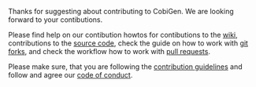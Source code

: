 Thanks for suggesting about contributing to CobiGen. We are looking forward to your contibutions.

Please find help on our contibution howtos for contibutions to the [wiki](https://github.com/devonfw/devon-guide/wiki/Contributing-Wiki), contributions to the [source code](https://github.com/devonfw/devon-guide/wiki/Contributing-Code), check the guide on how to work with [git forks](https://github.com/devonfw/devon-guide/wiki/Contributing-Git-Fork-Guide), and check the workflow how to work with [pull requests](https://github.com/devonfw/devon-guide/wiki/devon-guide-working-with-git-and-github#devon-and-oasp4j-workflow-for-git).

Please make sure, that you are following the [contribution guidelines](https://github.com/devonfw/devon-guide/wiki/Contributing-Development-Guidelines) and follow and agree our [code of conduct](https://github.com/devonfw/devon-guide/wiki/Contributing-Code-of-Conduct).